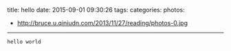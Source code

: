 title: hello
date: 2015-09-01 09:30:26
tags: 
categories:
photos:
- http://bruce.u.qiniudn.com/2013/11/27/reading/photos-0.jpg
---

    hello world

